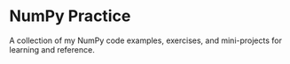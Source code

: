 # NumPy Practice

A collection of my NumPy code examples, exercises, and mini-projects for learning and reference.
